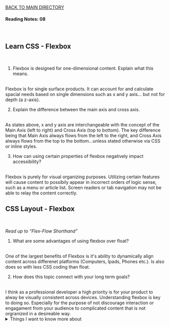 [BACK TO MAIN DIRECTORY](../README.md)

#### Reading Notes: 08
<br>

## Learn CSS - Flexbox
<br>

1. Flexbox is designed for one-dimensional content. Explain what this means.
<br>
Flexbox is for single surface products. It can account for and calculate spacial needs based on single dimensions such as x and y axis... but not for depth (a z-axis).

2. Explain the difference between the main axis and cross axis.
<br>
As states above, x and y axis are interchangeable with the concept of the Main Axis (left to right) and Cross Axis (top to bottom). The key difference being that Main Axis always flows from the left to the right, and Cross Axis always flows from the top to the bottom...unless stated otherwise via CSS or inline styles.

3. How can using certain properties of flexbox negatively impact accessibility?
<br>
Flexbox is purely for visual organizing purposes. Utilizing certain features will cause content to possibily appear in incorrect orders of logic sense, such as a menu or article list. Screen readers or tab navigation may not be able to relay the content correctly.

## CSS Layout - Flexbox
<br>

*Read up to “Flex-Flow Shorthand”*

1. What are some advantages of using flexbox over float?
<br>
One of the largest benefits of Flexbox is it's ability to dynamically align content across differenet platforms (Computers, Ipads, Phones etc.). Is also does so with less CSS coding than float.

2. How does this topic connect with your long term goals?
<br>
I think as a professional developer a high priority is for your product to alway be visually consistent across devices. Understanding flexbox is key to doing so. Especially for the purpose of not discourage interaction or engagament from your audience to complicated content that is not orgranized in a desireable way.


<details>
<summary>Things I want to know more about</summary>

Begin writing here...
  
</details>